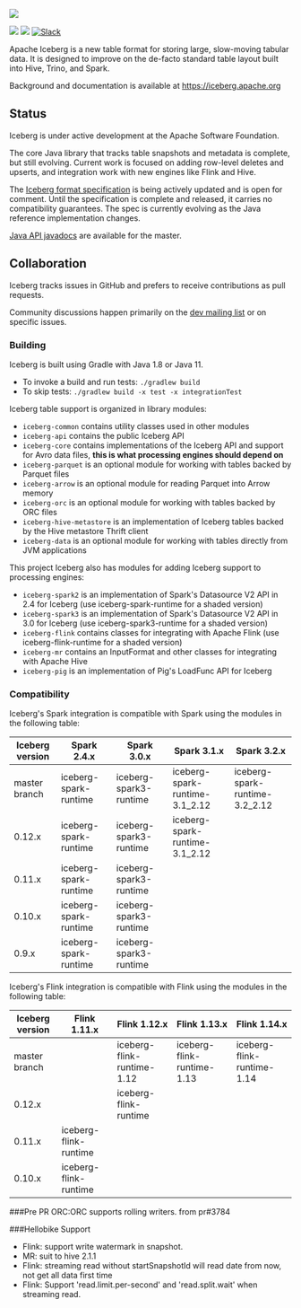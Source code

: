 <!--
  - Licensed to the Apache Software Foundation (ASF) under one
  - or more contributor license agreements.  See the NOTICE file
  - distributed with this work for additional information
  - regarding copyright ownership.  The ASF licenses this file
  - to you under the Apache License, Version 2.0 (the
  - "License"); you may not use this file except in compliance
  - with the License.  You may obtain a copy of the License at
  -
  -   http://www.apache.org/licenses/LICENSE-2.0
  -
  - Unless required by applicable law or agreed to in writing,
  - software distributed under the License is distributed on an
  - "AS IS" BASIS, WITHOUT WARRANTIES OR CONDITIONS OF ANY
  - KIND, either express or implied.  See the License for the
  - specific language governing permissions and limitations
  - under the License.
  -->

![](site/docs/img/Iceberg-logo.png)

[![](https://github.com/apache/iceberg/actions/workflows/java-ci.yml/badge.svg)](https://github.com/apache/iceberg/actions/workflows/java-ci.yml)
[![](https://github.com/apache/iceberg/actions/workflows/python-ci.yml/badge.svg)](https://github.com/apache/iceberg/actions/workflows/python-ci.yml)
[![Slack](https://img.shields.io/badge/chat-on%20Slack-brightgreen.svg)](https://apache-iceberg.slack.com/)

Apache Iceberg is a new table format for storing large, slow-moving tabular data. It is designed to improve on the de-facto standard table layout built into Hive, Trino, and Spark.

Background and documentation is available at <https://iceberg.apache.org>


## Status

Iceberg is under active development at the Apache Software Foundation.

The core Java library that tracks table snapshots and metadata is complete, but still evolving. Current work is focused on adding row-level deletes and upserts, and integration work with new engines like Flink and Hive.

The [Iceberg format specification][iceberg-spec] is being actively updated and is open for comment. Until the specification is complete and released, it carries no compatibility guarantees. The spec is currently evolving as the Java reference implementation changes.

[Java API javadocs][iceberg-javadocs] are available for the master.

[iceberg-javadocs]: https://iceberg.apache.org/javadoc/master
[iceberg-spec]: https://iceberg.apache.org/spec


## Collaboration

Iceberg tracks issues in GitHub and prefers to receive contributions as pull requests.

Community discussions happen primarily on the [dev mailing list][dev-list] or on specific issues.

[dev-list]: mailto:dev@iceberg.apache.org


### Building

Iceberg is built using Gradle with Java 1.8 or Java 11.

* To invoke a build and run tests: `./gradlew build`
* To skip tests: `./gradlew build -x test -x integrationTest`

Iceberg table support is organized in library modules:

* `iceberg-common` contains utility classes used in other modules
* `iceberg-api` contains the public Iceberg API
* `iceberg-core` contains implementations of the Iceberg API and support for Avro data files, **this is what processing engines should depend on**
* `iceberg-parquet` is an optional module for working with tables backed by Parquet files
* `iceberg-arrow` is an optional module for reading Parquet into Arrow memory
* `iceberg-orc` is an optional module for working with tables backed by ORC files
* `iceberg-hive-metastore` is an implementation of Iceberg tables backed by the Hive metastore Thrift client
* `iceberg-data` is an optional module for working with tables directly from JVM applications

This project Iceberg also has modules for adding Iceberg support to processing engines:

* `iceberg-spark2` is an implementation of Spark's Datasource V2 API in 2.4 for Iceberg (use iceberg-spark-runtime for a shaded version)
* `iceberg-spark3` is an implementation of Spark's Datasource V2 API in 3.0 for Iceberg (use iceberg-spark3-runtime for a shaded version)
* `iceberg-flink` contains classes for integrating with Apache Flink (use iceberg-flink-runtime for a shaded version)
* `iceberg-mr` contains an InputFormat and other classes for integrating with Apache Hive
* `iceberg-pig` is an implementation of Pig's LoadFunc API for Iceberg

### Compatibility

Iceberg's Spark integration is compatible with Spark using the modules in the following table:

| Iceberg version | Spark 2.4.x           | Spark 3.0.x            | Spark 3.1.x                    | Spark 3.2.x                    |
| --------------- | --------------------- | ---------------------- | ------------------------------ | ------------------------------ |
| master branch   | iceberg-spark-runtime | iceberg-spark3-runtime | iceberg-spark-runtime-3.1_2.12 | iceberg-spark-runtime-3.2_2.12 |
| 0.12.x          | iceberg-spark-runtime | iceberg-spark3-runtime | iceberg-spark-runtime-3.1_2.12 |                                |
| 0.11.x          | iceberg-spark-runtime | iceberg-spark3-runtime |                                |                                |
| 0.10.x          | iceberg-spark-runtime | iceberg-spark3-runtime |                                |                                |
| 0.9.x           | iceberg-spark-runtime | iceberg-spark3-runtime |                                |                                |

Iceberg's Flink integration is compatible with Flink using the modules in the following table:

| Iceberg version | Flink 1.11.x          | Flink 1.12.x               | Flink 1.13.x               | Flink 1.14.x               |
| --------------- | --------------------- | -------------------------- | -------------------------- | -------------------------- |
| master branch   |                       | iceberg-flink-runtime-1.12 | iceberg-flink-runtime-1.13 | iceberg-flink-runtime-1.14 |
| 0.12.x          |                       | iceberg-flink-runtime      |                            |                            |
| 0.11.x          | iceberg-flink-runtime |                            |                            |                            |
| 0.10.x          | iceberg-flink-runtime |                            |                            |                            |

###Pre PR
ORC:ORC supports rolling writers. from pr#3784

###Hellobike Support
* Flink: support write watermark in snapshot.
* MR: suit to hive 2.1.1
* Flink: streaming read without startSnapshotId will read date from now, not get all data first time
* Flink: Support 'read.limit.per-second' and 'read.split.wait' when streaming read.